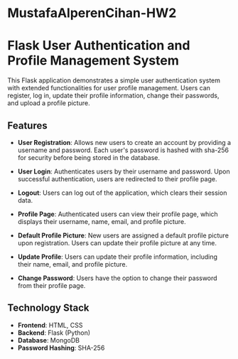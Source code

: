 # MustafaAlperenCihan-HW2
# Flask User Authentication and Profile Management System

This Flask application demonstrates a simple user authentication system with extended functionalities for user profile management. Users can register, log in, update their profile information, change their passwords, and upload a profile picture.

## Features

- **User Registration**: Allows new users to create an account by providing a username and password. Each user's password is hashed with sha-256 for security before being stored in the database.

- **User Login**: Authenticates users by their username and password. Upon successful authentication, users are redirected to their profile page.

- **Logout**: Users can log out of the application, which clears their session data.

- **Profile Page**: Authenticated users can view their profile page, which displays their username, name, email, and profile picture.

- **Default Profile Picture**: New users are assigned a default profile picture upon registration. Users can update their profile picture at any time.

- **Update Profile**: Users can update their profile information, including their name, email, and profile picture.

- **Change Password**: Users have the option to change their password from their profile page.

## Technology Stack

- **Frontend**: HTML, CSS
- **Backend**: Flask (Python)
- **Database**: MongoDB
- **Password Hashing**: SHA-256
